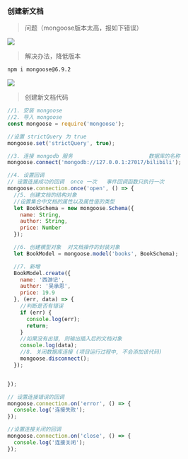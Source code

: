 ### 创建新文档
> 问题（mongoose版本太高，报如下错误）

![](https://static-youdao-note.oss-cn-shenzhen.aliyuncs.com/images/20230408154014.png)

> 解决办法，降低版本

```bash
npm i mongoose@6.9.2
```

![](https://static-youdao-note.oss-cn-shenzhen.aliyuncs.com/images/20230408154143.png)

> 创建新文档代码

```javascript
//1. 安装 mongoose
//2. 导入 mongoose
const mongoose = require('mongoose');

//设置 strictQuery 为 true
mongoose.set('strictQuery', true);

//3. 连接 mongodb 服务                        数据库的名称
mongoose.connect('mongodb://127.0.0.1:27017/bilibili');

//4. 设置回调
// 设置连接成功的回调  once 一次   事件回调函数只执行一次
mongoose.connection.once('open', () => {
  //5. 创建文档的结构对象
  //设置集合中文档的属性以及属性值的类型
  let BookSchema = new mongoose.Schema({
    name: String,
    author: String,
    price: Number
  });

  //6. 创建模型对象  对文档操作的封装对象
  let BookModel = mongoose.model('books', BookSchema);

  //7. 新增
  BookModel.create({
    name: '西游记',
    author: '吴承恩',
    price: 19.9
  }, (err, data) => {
    //判断是否有错误
    if (err) {
      console.log(err);
      return;
    }
    //如果没有出错, 则输出插入后的文档对象
    console.log(data);
    //8. 关闭数据库连接 (项目运行过程中, 不会添加该代码)
    mongoose.disconnect();
  });


});

// 设置连接错误的回调
mongoose.connection.on('error', () => {
  console.log('连接失败');
});

//设置连接关闭的回调
mongoose.connection.on('close', () => {
  console.log('连接关闭');
});


```